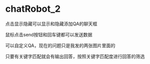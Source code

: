 # chatRobot_2

点击显示隐藏可以显示和隐藏添加QA的聊天框

鼠标点击send按钮和回车键都可以发送数据

可以自定义QA，现在的问题只是我发的两张图片里面的

只要有关键字匹配就会有输出回答，按照关键字匹配度进行回答的筛选
